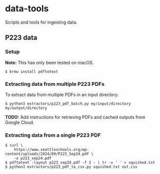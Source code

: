 # data-tools
Scripts and tools for ingesting data.

## P223 data

### Setup

**Note:** This has only been tested on macOS.

```console
$ brew install pdftotext
```

### Extracting data from multiple P223 PDFs
To extract data from multiple PDFs in an input directory:

```console
$ python3 extractors/p223_pdf_batch.py my/input/directory my/output/directory
```

**TODO:** Add instructions for retrieving PDFs and cached outputs from Google Cloud.

### Extracting data from a single P223 PDF
```console
$ curl \
    https://www.seattleschools.org/wp-content/uploads/2024/09/P223_Sep24.pdf \
    -o p223_sep24.pdf
$ pdftotext -layout p223_sep24.pdf -f 2 - | tr -s ' ' > squished.txt
$ python3 extractors/p223_pdf_to_csv.py squished.txt out.csv
```

